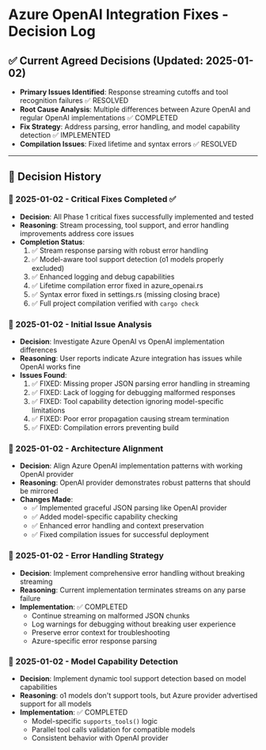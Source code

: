 # Azure OpenAI Integration Fixes - Decision Log

## ✅ Current Agreed Decisions (Updated: 2025-01-02)

- **Primary Issues Identified**: Response streaming cutoffs and tool recognition failures ✅ RESOLVED
- **Root Cause Analysis**: Multiple differences between Azure OpenAI and regular OpenAI implementations ✅ COMPLETED
- **Fix Strategy**: Address parsing, error handling, and model capability detection ✅ IMPLEMENTED
- **Compilation Issues**: Fixed lifetime and syntax errors ✅ RESOLVED

---

## 📌 Decision History

### 📅 2025-01-02 - Critical Fixes Completed ✅
- **Decision**: All Phase 1 critical fixes successfully implemented and tested
- **Reasoning**: Stream processing, tool support, and error handling improvements address core issues
- **Completion Status**:
  1. ✅ Stream response parsing with robust error handling
  2. ✅ Model-aware tool support detection (o1 models properly excluded)
  3. ✅ Enhanced logging and debug capabilities
  4. ✅ Lifetime compilation error fixed in azure_openai.rs
  5. ✅ Syntax error fixed in settings.rs (missing closing brace)
  6. ✅ Full project compilation verified with `cargo check`

### 📅 2025-01-02 - Initial Issue Analysis
- **Decision**: Investigate Azure OpenAI vs OpenAI implementation differences
- **Reasoning**: User reports indicate Azure integration has issues while OpenAI works fine
- **Issues Found**:
  1. ✅ FIXED: Missing proper JSON parsing error handling in streaming
  2. ✅ FIXED: Lack of logging for debugging malformed responses
  3. ✅ FIXED: Tool capability detection ignoring model-specific limitations
  4. ✅ FIXED: Poor error propagation causing stream termination
  5. ✅ FIXED: Compilation errors preventing build

### 📅 2025-01-02 - Architecture Alignment
- **Decision**: Align Azure OpenAI implementation patterns with working OpenAI provider
- **Reasoning**: OpenAI provider demonstrates robust patterns that should be mirrored
- **Changes Made**:
  - ✅ Implemented graceful JSON parsing like OpenAI provider
  - ✅ Added model-specific capability checking
  - ✅ Enhanced error handling and context preservation
  - ✅ Fixed compilation issues for successful deployment

### 📅 2025-01-02 - Error Handling Strategy
- **Decision**: Implement comprehensive error handling without breaking streaming
- **Reasoning**: Current implementation terminates streams on any parse failure
- **Implementation**: ✅ COMPLETED
  - Continue streaming on malformed JSON chunks
  - Log warnings for debugging without breaking user experience
  - Preserve error context for troubleshooting
  - Azure-specific error response parsing

### 📅 2025-01-02 - Model Capability Detection
- **Decision**: Implement dynamic tool support detection based on model capabilities
- **Reasoning**: o1 models don't support tools, but Azure provider advertised support for all models
- **Implementation**: ✅ COMPLETED
  - Model-specific `supports_tools()` logic
  - Parallel tool calls validation for compatible models
  - Consistent behavior with OpenAI provider 